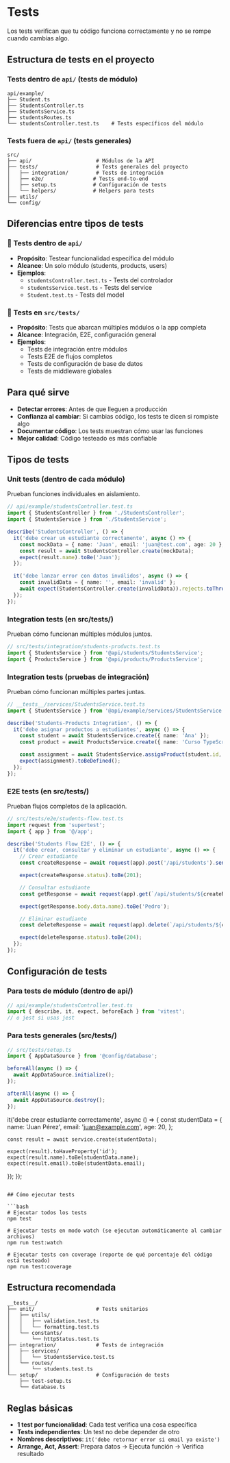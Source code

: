 # Tests

Los tests verifican que tu código funciona correctamente y no se rompe cuando cambias algo.

## Estructura de tests en el proyecto

### Tests dentro de `api/` (tests de módulo)

```
api/example/
├── Student.ts
├── StudentsController.ts
├── StudentsService.ts
├── studentsRoutes.ts
└── studentsController.test.ts    # Tests específicos del módulo
```

### Tests fuera de `api/` (tests generales)

```
src/
├── api/                     # Módulos de la API
├── tests/                   # Tests generales del proyecto
│   ├── integration/         # Tests de integración
│   ├── e2e/                # Tests end-to-end
│   ├── setup.ts            # Configuración de tests
│   └── helpers/            # Helpers para tests
├── utils/
└── config/
```

## Diferencias entre tipos de tests

### 🔸 Tests dentro de `api/`

- **Propósito**: Testear funcionalidad específica del módulo
- **Alcance**: Un solo módulo (students, products, users)
- **Ejemplos**:
  - `studentsController.test.ts` - Tests del controlador
  - `studentsService.test.ts` - Tests del service
  - `Student.test.ts` - Tests del model

### 🔸 Tests en `src/tests/`

- **Propósito**: Tests que abarcan múltiples módulos o la app completa
- **Alcance**: Integración, E2E, configuración general
- **Ejemplos**:
  - Tests de integración entre módulos
  - Tests E2E de flujos completos
  - Tests de configuración de base de datos
  - Tests de middleware globales

## Para qué sirve

- **Detectar errores**: Antes de que lleguen a producción
- **Confianza al cambiar**: Si cambias código, los tests te dicen si rompiste algo
- **Documentar código**: Los tests muestran cómo usar las funciones
- **Mejor calidad**: Código testeado es más confiable

## Tipos de tests

### Unit tests (dentro de cada módulo)

Prueban funciones individuales en aislamiento.

```typescript
// api/example/studentsController.test.ts
import { StudentsController } from './StudentsController';
import { StudentsService } from './StudentsService';

describe('StudentsController', () => {
  it('debe crear un estudiante correctamente', async () => {
    const mockData = { name: 'Juan', email: 'juan@test.com', age: 20 };
    const result = await StudentsController.create(mockData);
    expect(result.name).toBe('Juan');
  });

  it('debe lanzar error con datos inválidos', async () => {
    const invalidData = { name: '', email: 'invalid' };
    await expect(StudentsController.create(invalidData)).rejects.toThrow();
  });
});
```

### Integration tests (en src/tests/)

Prueban cómo funcionan múltiples módulos juntos.

```typescript
// src/tests/integration/students-products.test.ts
import { StudentsService } from '@api/students/StudentsService';
import { ProductsService } from '@api/products/ProductsService';
```

### Integration tests (pruebas de integración)

Prueban cómo funcionan múltiples partes juntas.

```typescript
// __tests__/services/StudentsService.test.ts
import { StudentsService } from '@api/example/services/StudentsService';

describe('Students-Products Integration', () => {
  it('debe asignar productos a estudiantes', async () => {
    const student = await StudentsService.create({ name: 'Ana' });
    const product = await ProductsService.create({ name: 'Curso TypeScript' });

    const assignment = await StudentsService.assignProduct(student.id, product.id);
    expect(assignment).toBeDefined();
  });
});
```

### E2E tests (en src/tests/)

Prueban flujos completos de la aplicación.

```typescript
// src/tests/e2e/students-flow.test.ts
import request from 'supertest';
import { app } from '@/app';

describe('Students Flow E2E', () => {
  it('debe crear, consultar y eliminar un estudiante', async () => {
    // Crear estudiante
    const createResponse = await request(app).post('/api/students').send({ name: 'Pedro', email: 'pedro@test.com' });

    expect(createResponse.status).toBe(201);

    // Consultar estudiante
    const getResponse = await request(app).get(`/api/students/${createResponse.body.data.id}`);

    expect(getResponse.body.data.name).toBe('Pedro');

    // Eliminar estudiante
    const deleteResponse = await request(app).delete(`/api/students/${createResponse.body.data.id}`);

    expect(deleteResponse.status).toBe(204);
  });
});
```

## Configuración de tests

### Para tests de módulo (dentro de api/)

```typescript
// api/example/studentsController.test.ts
import { describe, it, expect, beforeEach } from 'vitest';
// o jest si usas jest
```

### Para tests generales (src/tests/)

```typescript
// src/tests/setup.ts
import { AppDataSource } from '@config/database';

beforeAll(async () => {
  await AppDataSource.initialize();
});

afterAll(async () => {
  await AppDataSource.destroy();
});
```

it('debe crear estudiante correctamente', async () => {
const studentData = {
name: 'Juan Pérez',
email: 'juan@example.com',
age: 20,
};

    const result = await service.create(studentData);

    expect(result).toHaveProperty('id');
    expect(result.name).toBe(studentData.name);
    expect(result.email).toBe(studentData.email);

});
});

````

## Cómo ejecutar tests

```bash
# Ejecutar todos los tests
npm test

# Ejecutar tests en modo watch (se ejecutan automáticamente al cambiar archivos)
npm run test:watch

# Ejecutar tests con coverage (reporte de qué porcentaje del código está testeado)
npm run test:coverage
````

## Estructura recomendada

```
__tests__/
├── unit/                    # Tests unitarios
│   ├── utils/
│   │   ├── validation.test.ts
│   │   └── formatting.test.ts
│   └── constants/
│       └── httpStatus.test.ts
├── integration/             # Tests de integración
│   ├── services/
│   │   └── StudentsService.test.ts
│   └── routes/
│       └── students.test.ts
└── setup/                   # Configuración de tests
    ├── test-setup.ts
    └── database.ts
```

## Reglas básicas

- **1 test por funcionalidad**: Cada test verifica una cosa específica
- **Tests independientes**: Un test no debe depender de otro
- **Nombres descriptivos**: `it('debe retornar error si email ya existe')`
- **Arrange, Act, Assert**: Prepara datos → Ejecuta función → Verifica resultado
